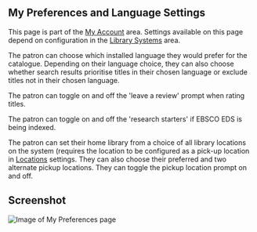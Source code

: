 ## My Preferences and Language Settings

This page is part of the [My Account](/MyAccount) area. Settings available on this page depend on configuration in the [Library Systems](/Admin/HelpManual?page=Library-Systems) area.

The patron can choose which installed language they would prefer for the catalogue. Depending on their language choice, they can also choose whether search results prioritise titles in their chosen language or exclude titles not in their chosen language.

The patron can toggle on and off the 'leave a review' prompt when rating titles.

The patron can toggle on and off the 'research starters' if EBSCO EDS is being indexed.

The patron can set their home library from a choice of all library locations on the system (requires the location to be configured as a pick-up location in [Locations](/Admin/HelpManual?page=Library-Systems-Locations) settings. They can also choose their preferred and two alternate pickup locations. They can toggle the pickup location prompt on and off.

## Screenshot

![Image of My Preferences page](/manual/images/My_Preferences_SS.png)
